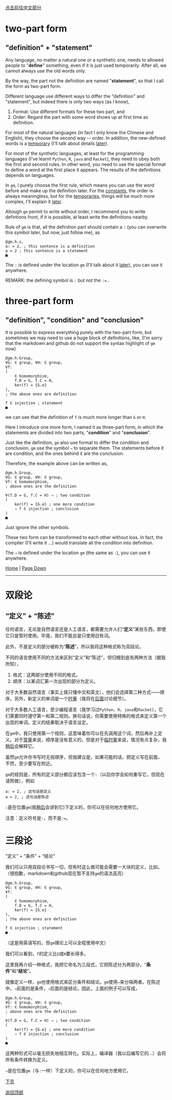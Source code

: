 [点击前往中文部分](#双段论)

# two-part form
## "definition" + "statement"

Any language, no matter a natural one or a synthetic one, needs to allowed people to "**define**" something, even if it is just used temporarily. After all, we cannot always use the old words only.

By the way, the part not the definition are named "**statement**", so that I call the form as two-part form.

Different language use different ways to differ the "definition" and "statement", but indeed there is only two ways (as I know),

1. Format: Use different formats for these two part, and
2. Order: Regard the part with some word shows up at first time as definition. 

For most of the natural languages (in fact I only know the Chinese and English), they choose the second way -- order. In addition, the new-defined words is a [temporary](2#temporary) (I'll talk about details [later](2)).

For most of the synthetic languages, at least for the programming languages (I've learnt `Python`, `R`, `java` and `Racket`), they need to obey both the first and second rules. In other word, you need to use the special format to define a word at the first place it appears. The results of the definitions depends on languages.

In `gm`, I purely choose the first rule, which means you can use the word before and make up the definition later. For the [constants](2#constant), the order is always meaningless, but for the [temporaries](2#temporary), things will be much more complex, I'll explain it [later](2).

Altough `gm` permit to write without order, I recommend you to write defintions front, if it is possible, at least write the definitions nearby.

Rule of `gm` is that, all the definition part should contain a `:` (you can overwrite this symbol later, but now, just follow me), as

```gm
@gm.h.s,
a: = 2, ; this sentence is a definition
a = 2 ; this sentence is a statement
■
```

The `:` is defined under the location `gm` (I'll talk about it [later](2#location)), you can use it anywhere.

REMARK: the defining symbol is `:` but not the `:=`..

<!-- For such a  -->

# three-part form

## "definition", "condition" and "conclusion"

It is possible to express everything purely with the two-part form, but sometimes we may need to use a huge block of definitions, like, (I'm sorry that the markdown and github do not support the syntax highlight of `gm` now)

```gm
@gm.h.Group,
∀G: ∈ group, ∀H: ∈ group,
∀f:
(
	∈ homomorphism,
	f.D = G, f.C = H,
	ker(f) = {G.e}
),
; the above ones are definition

f ∈ injection ; statement
■
```

we can see that the definition of `f` is much more longer than `G` or `H`.

Here I introduce one more form, I named it as three-part form, in which the statements are divided into two parts, "**condition**" and "**conclusion**".

Just like the definition, `gm` also use format to differ the condition and conclusion. `gm` use the symbol `⇒` to separate them. The statements before it are condition, and the ones behind it are the conclusion.

Therefore, the example above can be written as,

```gm
@gm.h.Group,
∀G: ∈ group, ∀H: ∈ group,
∀f: ∈ homomorphism,
; above ones are the definition

∀(f.D = G, f.C = H) ⇒ ; two condition
(
	ker(f) = {G.e} ; one more condition
	⇒ f ∈ injection ; conclusion
)
■
```

Just ignore the other symbols.

These two form can be transformed to each other without loss. In fact, the compiler (I'll write it ...) would translate all the condition into definition.

The `⇒` is defined under the location `gm` (the same as `:`), you can use it anywhere.

[Home](Home#content-----目录) | [Page Down](1)

---

# 双段论
## “定义” + “陈述”

任何语言，无论是自然语言还是人工语言，都需要允许人们“**定义**”某些东西，即使它只是暂时使用。毕竟，我们不能总是只使用旧有词。

此外，不是定义的部分被称为“**陈述**”，所以我将这种格式称为双段论。

不同的语言使用不同的方法来区别“定义”和“陈述”，但归根到底有两种方法（据我所知），
1. 格式：这两部分使用不同的格式。
2. 顺序：以某词汇第一次出现的部分为定义。

对于大多数自然语言（事实上我只懂中文和英文），他们会选择第二种方式——顺序。另外，新定义的单词是一个[时量](2#时量临时量)（我将在[后面](2)讨论细节）。

对于大多数人工语言，至少编程语言（我学习过`Python`、`R`、`java`和`Racket`），它们需要同时遵守第一和第二规则。换句话说，你需要使用特殊的格式来定义第一个出现的单词。定义的结果取决于语言设定。

在`gm`中，我只使用第一个规则，这意味着你可以在先调用这个词，然后再补上定义。对于[常量](2#常量)来说，顺序是没有意义的，但是对于[临时量](2#时量临时量)来说，情况有点复杂，我[稍后](2)会解释它。

虽然`gm`允许你书写时无视顺序，但我建议是，如果可能的话，把定义写在前面，不然，至少要写在附近。

`gm`的规则是，所有的定义部分都应该包含一个`:`（以后你学会如何重写它，但现在请照做），例如

```gm
a: = 2, ; 这句话是定义
a = 2, ; 这句话是陈述
```

`:`是在位置`gm`(我[稍后](2#位置)会讲到它)下定义的，你可以在任何地方使用它。

注意：定义符号是`:`，而不是`:=`。

# 三段论

“定义” + “条件” + “结论”

我们可以只用双段论书写一切，但有时这么做可能会需要一大块的定义，比如，（很抱歉，markdown和github现在暂不支持`gm`的语法高亮）

```gm
@gm.h.Group,
∀G: ∈ group, ∀H: ∈ group,
∀f:
(
	∈ homomorphism,
	f.D = G, f.C = H,
	ker(f) = {G.e}
),
; the above ones are definition

f ∈ injection ; statement
■
```
（这是用英语写的，但`gm`理论上可以全程使用中文）

我们可以看到，`f`的定义比`G`或`H`要长得多。

这里我再介绍一种格式，我把它命名为三段式，它把陈述分为两部分，“**条件**”和“**结论**”。

就像定义一样，`gm`也使用格式来区分条件和结论。`gm`使用`⇒`来分隔两者。在陈述中，`⇒`前面的是条件，`⇒`后面的是结论。因此，上面的例子可以写成，

```gm
@gm.h.Group,
∀G: ∈ group, ∀H: ∈ group,
∀f: ∈ homomorphism,
; above ones are the definition

∀(f.D = G, f.C = H) ⇒ ; two condition
(
	ker(f) = {G.e} ; one more condition
	⇒ f ∈ injection ; conclusion
)
■
```

这两种形式可以毫无损失地相互转化。实际上，编译器（我以后编写它的...）会将所有条件转换为定义。

`⇒`是在位置`gm`（与`:`一样）下定义的，你可以在任何地方使用它。

[下页](1)

[返回顶部](#)